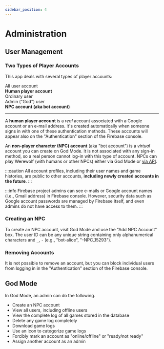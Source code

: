 ```yaml
---
sidebar_position: 4
---
```


# Administration

## User Management

### Two Types of Player Accounts

This app deals with several types of player accounts:

<div className="frame-box">
All user account
<div className="frame-box">
<strong>Human player account</strong>
<div className="frame-box">
Ordinary user
</div>
<div className="frame-box">
Admin ("God") user
</div>
</div>
<div className="frame-box">
<strong>NPC account (aka bot account)</strong>
</div>
</div>

---

A **human player account** is a _real_ account associated with a Google account or an e-mail address. It's created automatically when someone signs in with one of these authentication methods. These accounts will appear also on the "Authentication" section of the Firebase console.

An **non-player character (NPC) account** (aka "bot account") is a _virtual_ account you can create on God Mode. It is not associated with any sign-in method, so a real person cannot log-in with this type of account. NPCs can play Werewolf (with humans or other NPCs) either via God Mode or [via API](./bot).

:::caution
All account profiles, including their user names and game histories, are public to other accounts, **including newly created accounts in the future**.
:::

:::info
Firebase project admins can see e-mails or Google account names (i.e., Gmail address) in Firebase console. However, security data such as Google account passwords are managed by Firebase itself, and even admins do not have access to them.
:::

### Creating an NPC

To create an NPC account, visit God Mode and use the "Add NPC Account" box. The user ID can be any unique string containing only alphanumerical characters and `_`, `-` (e.g., "bot-alice", "-NPC_15293").

### Removing Accounts

It is not possible to remove an account, but you can block individual users from logging in in the "Authentication" section of the Firebase console.

## God Mode

In God Mode, an admin can do the following.

- Create an NPC account
- View all users, including offline users
- View the complete log of all games stored in the database
- Delete any game log completely
- Download game logs
- Use an icon to categorize game logs
- Forcibly mark an account as "online/offline" or "ready/not ready"
- Assign another account as an admin
